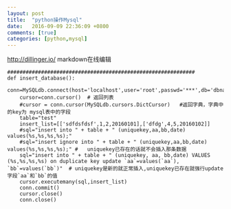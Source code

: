 ```yaml
---
layout: post
title:  "python操作Mysql"
date:   2016-09-09 22:36:09 +0800
comments: [true]
categories: [python,mysql]
---
```

http://dillinger.io/    markdown在线编辑    

    #############################################################    
    def insert_database():
        conn=MySQLdb.connect(host='localhost',user='root',passwd='***',db='dbname',port=3306,unix_socket='/tmp/mysql.sock',charset='utf8')
        cursor=conn.cursor()  # 返回列表  
        #cursor = conn.cursor(MySQLdb.cursors.DictCursor)   #返回字典，字典中的key为 mysql表中的字段  
        table="test"  
        insert_list=[['sdfdsfdsf',1,2,20160101],['dfdg',4,5,20160102]]
        #sql="insert into " + table + " (uniquekey,aa,bb,date) values(%s,%s,%s,%s);"   
        #sql="insert ignore into " + table + " (uniquekey,aa,bb,date) values(%s,%s,%s,%s);" #   uniquekey已存在的话就不会插入那条数据  
        sql="insert into " + table + " (uniquekey, aa, bb,date) VALUES (%s,%s,%s,%s) on duplicate key update `aa`=values(`aa`), `bb`=values(`bb`)"  # uniquekey是新的就正常插入,uniquekey已存在就强行update字段`aa`和`bb`的值  
        cursor.executemany(sql,insert_list)  
        conn.commit()  
        cursor.close()  
        conn.close()  
